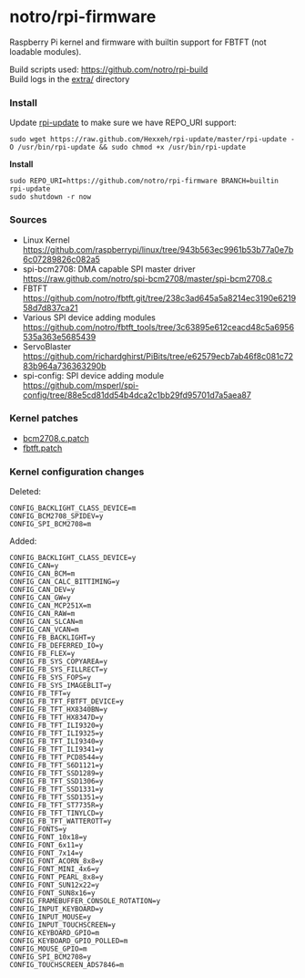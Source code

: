 
notro/rpi-firmware
=======================================================

Raspberry Pi kernel and firmware with builtin support for FBTFT (not loadable modules).


Build scripts used: https://github.com/notro/rpi-build  
Build logs in the [extra/](https://github.com/notro/rpi-firmware/tree/master/extra) directory



### Install

Update [rpi-update](https://github.com/Hexxeh/rpi-update) to make sure we have REPO_URI support:
```text
sudo wget https://raw.github.com/Hexxeh/rpi-update/master/rpi-update -O /usr/bin/rpi-update && sudo chmod +x /usr/bin/rpi-update
```

**Install**
```text
sudo REPO_URI=https://github.com/notro/rpi-firmware BRANCH=builtin rpi-update
sudo shutdown -r now
```


### Sources

* Linux Kernel  
https://github.com/raspberrypi/linux/tree/943b563ec9961b53b77a0e7b6c07289826c082a5
* spi-bcm2708: DMA capable SPI master driver  
https://raw.github.com/notro/spi-bcm2708/master/spi-bcm2708.c
* FBTFT  
https://github.com/notro/fbtft.git/tree/238c3ad645a5a8214ec3190e621958d7d837ca21
* Various SPI device adding modules  
https://github.com/notro/fbtft_tools/tree/3c63895e612ceacd48c5a6956535a363e5685439
* ServoBlaster  
https://github.com/richardghirst/PiBits/tree/e62579ecb7ab46f8c081c7283b964a736363290b
* spi-config: SPI device adding module  
https://github.com/msperl/spi-config/tree/88e5cd81dd54b4dca2c1bb29fd95701d7a5aea87


### Kernel patches
* [bcm2708.c.patch](https://github.com/notro/rpi-build/blob/master/patches/builtin/bcm2708.c.patch)
* [fbtft.patch](https://github.com/notro/rpi-build/blob/master/patches/builtin/fbtft.patch)


### Kernel configuration changes

Deleted:  
```text
CONFIG_BACKLIGHT_CLASS_DEVICE=m
CONFIG_BCM2708_SPIDEV=y
CONFIG_SPI_BCM2708=m
```

Added:  
```text
CONFIG_BACKLIGHT_CLASS_DEVICE=y
CONFIG_CAN=y
CONFIG_CAN_BCM=m
CONFIG_CAN_CALC_BITTIMING=y
CONFIG_CAN_DEV=y
CONFIG_CAN_GW=y
CONFIG_CAN_MCP251X=m
CONFIG_CAN_RAW=m
CONFIG_CAN_SLCAN=m
CONFIG_CAN_VCAN=m
CONFIG_FB_BACKLIGHT=y
CONFIG_FB_DEFERRED_IO=y
CONFIG_FB_FLEX=y
CONFIG_FB_SYS_COPYAREA=y
CONFIG_FB_SYS_FILLRECT=y
CONFIG_FB_SYS_FOPS=y
CONFIG_FB_SYS_IMAGEBLIT=y
CONFIG_FB_TFT=y
CONFIG_FB_TFT_FBTFT_DEVICE=y
CONFIG_FB_TFT_HX8340BN=y
CONFIG_FB_TFT_HX8347D=y
CONFIG_FB_TFT_ILI9320=y
CONFIG_FB_TFT_ILI9325=y
CONFIG_FB_TFT_ILI9340=y
CONFIG_FB_TFT_ILI9341=y
CONFIG_FB_TFT_PCD8544=y
CONFIG_FB_TFT_S6D1121=y
CONFIG_FB_TFT_SSD1289=y
CONFIG_FB_TFT_SSD1306=y
CONFIG_FB_TFT_SSD1331=y
CONFIG_FB_TFT_SSD1351=y
CONFIG_FB_TFT_ST7735R=y
CONFIG_FB_TFT_TINYLCD=y
CONFIG_FB_TFT_WATTEROTT=y
CONFIG_FONTS=y
CONFIG_FONT_10x18=y
CONFIG_FONT_6x11=y
CONFIG_FONT_7x14=y
CONFIG_FONT_ACORN_8x8=y
CONFIG_FONT_MINI_4x6=y
CONFIG_FONT_PEARL_8x8=y
CONFIG_FONT_SUN12x22=y
CONFIG_FONT_SUN8x16=y
CONFIG_FRAMEBUFFER_CONSOLE_ROTATION=y
CONFIG_INPUT_KEYBOARD=y
CONFIG_INPUT_MOUSE=y
CONFIG_INPUT_TOUCHSCREEN=y
CONFIG_KEYBOARD_GPIO=m
CONFIG_KEYBOARD_GPIO_POLLED=m
CONFIG_MOUSE_GPIO=m
CONFIG_SPI_BCM2708=y
CONFIG_TOUCHSCREEN_ADS7846=m
```
